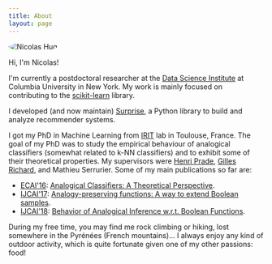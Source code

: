 ```yaml
---
title: About
layout: page
---
```


<img style="border-radius:100%" alt="Nicolas Hug" src="{{ site.url }}/assets/images/nico.jpg">

Hi, I'm Nicolas! 

I'm currently a postdoctoral researcher at the [Data Science
Institute](https://datascience.columbia.edu/) at Columbia University in New
York. My work is mainly focused on contributing to the
[scikit-learn](http://scikit-learn.org/) library.

I developed (and now maintain) [Surprise](http://surpriselib.com), a Python
library to build and analyze recommender systems.

I got my PhD in Machine Learning from <a
href="https://www.irit.fr/?lang=en">IRIT</a> lab in Toulouse, France.  The goal
of my PhD was to study the empirical behaviour of analogical classifiers
(somewhat related to k-NN classifiers) and to exhibit some of their theoretical
properties. My supervisors were [Henri
Prade](https://www.irit.fr/~Henri.Prade/), [Gilles
Richard](https://www.irit.fr/~Gilles.Richard/), and Mathieu Serrurier. Some of
my main publications so far are:
- [ECAI'16](http://www.ecai2016.org/): [Analogical Classifiers: A Theoretical
  Perspective](http://ebooks.iospress.com/volumearticle/44815).
- [IJCAI'17](http://ijcai-17.org): [Analogy-preserving functions: A way to
  extend Boolean samples](https://www.ijcai.org/proceedings/2017/218).
- [IJCAI'18](http://www.ijcai-18.org/): [Behavior of Analogical Inference
  w.r.t.  Boolean Functions](https://www.ijcai.org/proceedings/2018/284).

During my free time, you may find me rock climbing or hiking, lost somewhere in
the Pyrénées (French mountains)... I always enjoy any kind of outdoor activity,
which is quite fortunate given one of my other passions: food!
